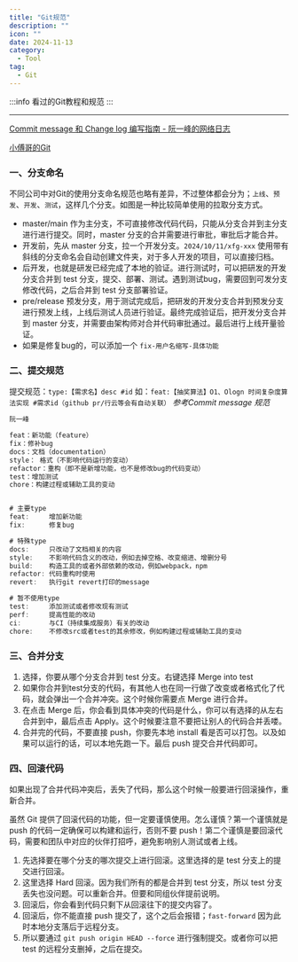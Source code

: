 ```yaml
---
title: "Git规范"
description: ""
icon: ""
date: 2024-11-13
category:
  - Tool
tag:
  - Git
---
```


:::info
看过的Git教程和规范
:::

---

[Commit message 和 Change log 编写指南 - 阮一峰的网络日志](https://ruanyifeng.com/blog/2016/01/commit_message_change_log.html)

[小傅哥的Git](https://mp.weixin.qq.com/s/iJuAWqBVX_Dxk4G2krRKEA)

### **一、分支命名**

不同公司中对Git的使用分支命名规范也略有差异，不过整体都会分为；`上线`、`预发`、`开发`、`测试`，这样几个分支。如图是一种比较简单使用的拉取分支方式。

- master/main 作为主分支，不可直接修改代码代码，只能从分支合并到主分支进行进行提交。同时，master 分支的合并需要进行审批，审批后才能合并。
- 开发前，先从 master 分支，拉一个开发分支。`2024/10/11/xfg-xxx` 使用带有斜线的分支命名会自动创建文件夹，对于多人开发的项目，可以直接归档。
- 后开发，也就是研发已经完成了本地的验证。进行测试时，可以把研发的开发分支合并到 test 分支，提交、部署、测试。遇到测试bug，需要回到可发分支修改代码，之后合并到 test 分支部署验证。
- pre/release 预发分支，用于测试完成后，把研发的开发分支合并到预发分支进行预发上线，上线后测试人员进行验证。最终完成验证后，把开发分支合并到 master 分支，并需要由架构师对合并代码审批通过。最后进行上线开量验证。
- 如果是修复bug的，可以添加一个 `fix-用户名缩写-具体功能`

### **二、提交规范**

提交规范：`type:【需求名】desc #id` 如：`feat:【抽奖算法】O1、Ologn 时间复杂度算法实现 #需求id（github pr/行云等会有自动关联）` *参考Commit message 规范*

```java
阮一峰

feat：新功能（feature）
fix：修补bug
docs：文档（documentation）
style： 格式（不影响代码运行的变动）
refactor：重构（即不是新增功能，也不是修改bug的代码变动）
test：增加测试
chore：构建过程或辅助工具的变动


# 主要type
feat:     增加新功能
fix:      修复bug

# 特殊type
docs:     只改动了文档相关的内容
style:    不影响代码含义的改动，例如去掉空格、改变缩进、增删分号
build:    构造工具的或者外部依赖的改动，例如webpack，npm
refactor: 代码重构时使用
revert:   执行git revert打印的message

# 暂不使用type
test:     添加测试或者修改现有测试
perf:     提高性能的改动
ci:       与CI（持续集成服务）有关的改动
chore:    不修改src或者test的其余修改，例如构建过程或辅助工具的变动
```

### **三、合并分支**

1. 选择，你要从哪个分支合并到 test 分支。右键选择 Merge into test
2. 如果你合并到test分支的代码，有其他人也在同一行做了改变或者格式化了代码，就会弹出一个合并冲突。这个时候你需要点 Merge 进行合并。
3. 在点击 Merge 后，你会看到具体冲突的代码是什么，你可以有选择的从左右合并到中，最后点击 Apply。这个时候要注意不要把让别人的代码合并丢喽。
4. 合并完的代码，不要直接 push，你要先本地 install 看是否可以打包。以及如果可以运行的话，可以本地先跑一下。最后 push 提交合并代码即可。

### **四、回滚代码**

如果出现了合并代码冲突后，丢失了代码，那么这个时候一般要进行回滚操作，重新合并。

虽然 Git 提供了回滚代码的功能，但一定要谨慎使用。怎么谨慎？第一个谨慎就是 push 的代码一定确保可以构建和运行，否则不要 push！第二个谨慎是要回滚代码，需要和团队中对应的伙伴打招呼，避免影响别人测试或者上线。

1. 先选择要在哪个分支的哪次提交上进行回滚。这里选择的是 test 分支上的提交进行回滚。
2. 这里选择 Hard 回滚。因为我们所有的都是合并到 test 分支，所以 test 分支丢失也没问题。可以重新合并。但要和同组伙伴提前说明。
3. 回滚后，你会看到代码只剩下从回滚往下的提交内容了。
4. 回滚后，你不能直接 push 提交了，这个之后会报错；`fast-forward` 因为此时本地分支落后于远程分支。
5. 所以要通过 `git push origin HEAD --force` 进行强制提交。或者你可以把 test 的远程分支删掉，之后在提交。
